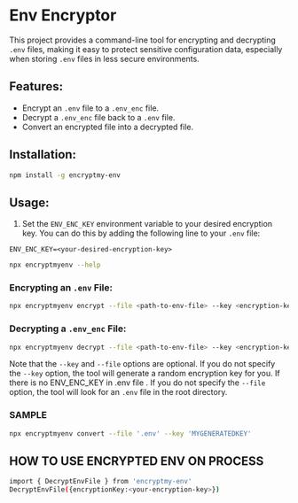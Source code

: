  # Env Encryptor

This project provides a command-line tool for encrypting and decrypting `.env` files, making it easy to protect sensitive configuration data, especially when storing `.env` files in less secure environments.

## Features:

- Encrypt an `.env` file to a `.env_enc` file.
- Decrypt a `.env_enc` file back to a `.env` file.
- Convert an encrypted file into a decrypted file.

## Installation:

```bash
npm install -g encryptmy-env
```



## Usage:

1. Set the `ENV_ENC_KEY` environment variable to your desired encryption key. You can do this by adding the following line to your `.env` file:

```
ENV_ENC_KEY=<your-desired-encryption-key>
```

```bash
npx encryptmyenv --help
```

### Encrypting an `.env` File:

```bash
npx encryptmyenv encrypt --file <path-to-env-file> --key <encryption-key>
```

### Decrypting a `.env_enc` File:

```bash
npx encryptmyenv decrypt --file <path-to-env-file> --key <encryption-key>
```

Note that the `--key` and `--file` options are optional. If you do not specify the `--key` option, the tool will generate a random encryption key for you. If there is no ENV_ENC_KEY in .env file . If you do not specify the `--file` option, the tool will look for an `.env` file in the root directory.

### SAMPLE

```bash
npx encryptmyenv convert --file '.env' --key 'MYGENERATEDKEY'
```

## HOW TO USE ENCRYPTED ENV ON PROCESS

```bash
import { DecryptEnvFile } from 'encryptmy-env'
DecryptEnvFile({encryptionKey:<your-encryption-key>})
```
